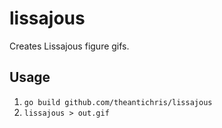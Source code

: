 # lissajous
 Creates Lissajous figure gifs.

## Usage

1. `go build github.com/theantichris/lissajous`
2. `lissajous > out.gif`